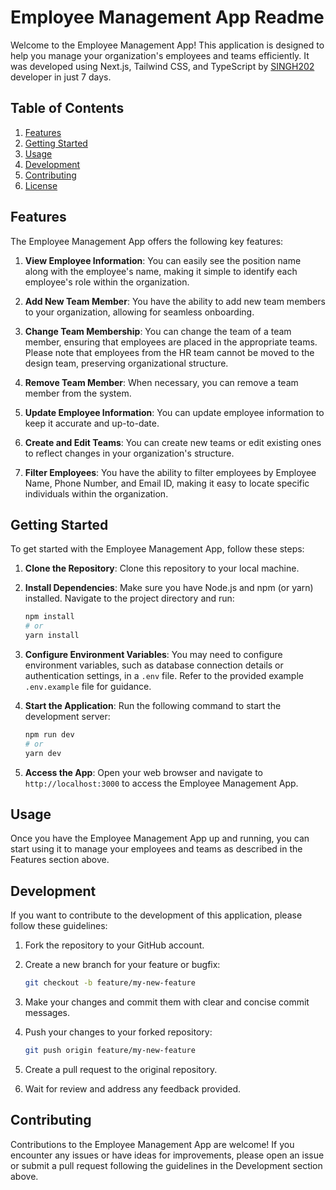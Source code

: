 # Employee Management App Readme

Welcome to the Employee Management App! This application is designed to help you manage your organization's employees and teams efficiently. It was developed using Next.js, Tailwind CSS, and TypeScript by [SINGH202](https://github.com/SINGH202) developer in just 7 days.

## Table of Contents

1. [Features](#features)
2. [Getting Started](#getting-started)
3. [Usage](#usage)
4. [Development](#development)
5. [Contributing](#contributing)
6. [License](#license)

## Features

The Employee Management App offers the following key features:

1. **View Employee Information**: You can easily see the position name along with the employee's name, making it simple to identify each employee's role within the organization.

2. **Add New Team Member**: You have the ability to add new team members to your organization, allowing for seamless onboarding.

3. **Change Team Membership**: You can change the team of a team member, ensuring that employees are placed in the appropriate teams. Please note that employees from the HR team cannot be moved to the design team, preserving organizational structure.

4. **Remove Team Member**: When necessary, you can remove a team member from the system.

5. **Update Employee Information**: You can update employee information to keep it accurate and up-to-date.

6. **Create and Edit Teams**: You can create new teams or edit existing ones to reflect changes in your organization's structure.

7. **Filter Employees**: You have the ability to filter employees by Employee Name, Phone Number, and Email ID, making it easy to locate specific individuals within the organization.

## Getting Started

To get started with the Employee Management App, follow these steps:

1. **Clone the Repository**: Clone this repository to your local machine.

2. **Install Dependencies**: Make sure you have Node.js and npm (or yarn) installed. Navigate to the project directory and run:

   ```bash
   npm install
   # or
   yarn install
   ```

3. **Configure Environment Variables**: You may need to configure environment variables, such as database connection details or authentication settings, in a `.env` file. Refer to the provided example `.env.example` file for guidance.

4. **Start the Application**: Run the following command to start the development server:

   ```bash
   npm run dev
   # or
   yarn dev
   ```

5. **Access the App**: Open your web browser and navigate to `http://localhost:3000` to access the Employee Management App.

## Usage

Once you have the Employee Management App up and running, you can start using it to manage your employees and teams as described in the Features section above.

## Development

If you want to contribute to the development of this application, please follow these guidelines:

1. Fork the repository to your GitHub account.

2. Create a new branch for your feature or bugfix:

   ```bash
   git checkout -b feature/my-new-feature
   ```

3. Make your changes and commit them with clear and concise commit messages.

4. Push your changes to your forked repository:

   ```bash
   git push origin feature/my-new-feature
   ```

5. Create a pull request to the original repository.

6. Wait for review and address any feedback provided.

## Contributing

Contributions to the Employee Management App are welcome! If you encounter any issues or have ideas for improvements, please open an issue or submit a pull request following the guidelines in the Development section above.
